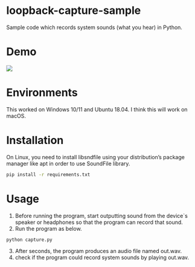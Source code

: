 # loopback-capture-sample
Sample code which records system sounds (what you hear) in Python.

# Demo
[![](https://img.youtube.com/vi/7xQAhQWhLHs/0.jpg)](https://www.youtube.com/watch?v=7xQAhQWhLHs)

# Environments
This worked on Windows 10/11 and Ubuntu 18.04.
I think this will work on macOS.

# Installation
On Linux, you need to install libsndfile using your distribution’s package manager like apt in order to use SoundFile library.
```bash
pip install -r requirements.txt
```

# Usage
1. Before running the program, start outputting sound from the device`s speaker or headphones so that the program can record that sound.
2. Run the program as below.
```bash
python capture.py
```

3. After seconds, the program produces an audio file named out.wav.
4. check if the program could record system sounds by playing out.wav.
